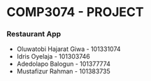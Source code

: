 # COMP3074 - PROJECT
### Restaurant App
- Oluwatobi Hajarat Giwa - 101331074
- Idris Oyelaja - 101303746
- Adedolapo Balogun - 101377774
- Mustafizur Rahman - 101383735